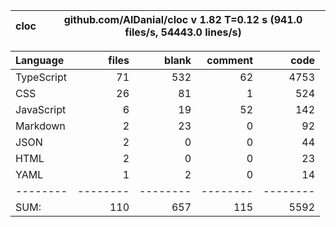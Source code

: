 
cloc|github.com/AlDanial/cloc v 1.82  T=0.12 s (941.0 files/s, 54443.0 lines/s)
--- | ---

Language|files|blank|comment|code
:-------|-------:|-------:|-------:|-------:
TypeScript|71|532|62|4753
CSS|26|81|1|524
JavaScript|6|19|52|142
Markdown|2|23|0|92
JSON|2|0|0|44
HTML|2|0|0|23
YAML|1|2|0|14
--------|--------|--------|--------|--------
SUM:|110|657|115|5592
